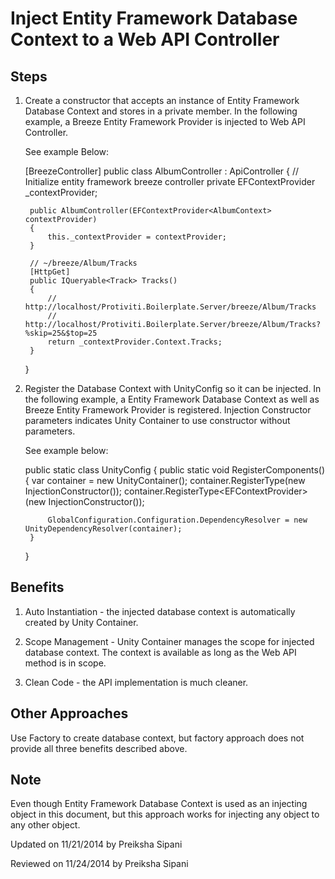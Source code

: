 ﻿Inject Entity Framework Database Context to a Web API Controller
=

Steps
-
1) Create a constructor that accepts an instance of Entity Framework Database Context and stores in a private member. In the following example, a Breeze Entity Framework Provider is injected to Web API Controller.

    See example Below:

    [BreezeController]
    public class AlbumController : ApiController
    {
        // Initialize entity framework breeze controller
        private EFContextProvider<AlbumContext> _contextProvider;

        public AlbumController(EFContextProvider<AlbumContext> contextProvider)
        {
            this._contextProvider = contextProvider;
        }

        // ~/breeze/Album/Tracks
        [HttpGet]
        public IQueryable<Track> Tracks()
        {
            // http://localhost/Protiviti.Boilerplate.Server/breeze/Album/Tracks
            // http://localhost/Protiviti.Boilerplate.Server/breeze/Album/Tracks?%skip=25&$top=25
            return _contextProvider.Context.Tracks;
        }
    }   

2) Register the Database Context with UnityConfig so it can be injected. In the following example, a Entity Framework Database Context as well as Breeze Entity Framework Provider is registered. Injection Constructor parameters indicates Unity Container to use constructor without parameters.

    See example below:

    public static class UnityConfig
    {
        public static void RegisterComponents()
        {
			var container = new UnityContainer();
            container.RegisterType<AlbumContext>(new InjectionConstructor());
            container.RegisterType<EFContextProvider<AlbumContext>>(new InjectionConstructor());

            GlobalConfiguration.Configuration.DependencyResolver = new UnityDependencyResolver(container);
        }
    }

Benefits
-
1) Auto Instantiation - the injected database context is automatically created by Unity Container.

2) Scope Management - Unity Container manages the scope for injected database context. The context is available as long as the Web API method is in scope.

3) Clean Code - the API implementation is much cleaner.


Other Approaches
-
Use Factory to create database context, but factory approach does not provide all three benefits described above.

Note
-
Even though Entity Framework Database Context is used as an injecting object in this document, but this approach works for injecting any object to any other object.

<p class="updated">Updated on 11/21/2014 by Preiksha Sipani</p>
<p class="reviewed">Reviewed on 11/24/2014 by Preiksha Sipani</p>











